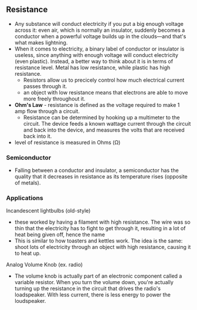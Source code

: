 
## Resistance
- Any substance will conduct electricity if you put a big enough voltage across it: even air, which is normally an insulator, suddenly becomes a conductor when a powerful voltage builds up in the clouds—and that's what makes lightning.
- When it comes to electricity, a binary label of conductor or insulator is useless, since anything with enough voltage will conduct electricity (even plastic). Instead, a better way to think about it is in terms of resistance level. Metal has low resistance, while plastic has high resistance.
	- Resistors allow us to precicely control how much electrical current passes through it.
	- an object with low resistance means that electrons are able to move more freely throughout it.
- **Ohm's Law** - resistance is defined as the voltage required to make 1 amp flow through a circuit.
	- Resistance can be determined by hooking up a multimeter to the circuit. The device feeds a known wattage current through the circuit and back into the device, and measures the volts that are received back into it. 
- level of resistance is measured in Ohms (Ω)

### Semiconductor
- Falling between a conductor and insulator, a semiconductor has the quality that it decreases in resistance as its temperature rises (opposite of metals).

### Applications
Incandescent lightbulbs (old-style)
- these worked by having a filament with high resistance. The wire was so thin that the electricity has to fight to get through it, resulting in a lot of heat being given off, hence the name
- This is similar to how toasters and kettles work. The idea is the same: shoot lots of electricity through an object with high resistance, causing it to heat up.

Analog Volume Knob (ex. radio)
- The volume knob is actually part of an electronic component called a variable resistor. When you turn the volume down, you're actually turning up the resistance in the circuit that drives the radio's loadspeaker. With less current, there is less energy to power the loudspeaker.

